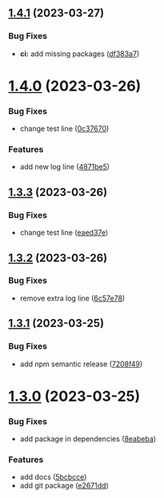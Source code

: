 ## [1.4.1](https://github.com/ptrptrd/test-semantic-release/compare/1.4.0...1.4.1) (2023-03-27)


### Bug Fixes

* **ci:** add missing packages ([df383a7](https://github.com/ptrptrd/test-semantic-release/commit/df383a7bc457de950693a806da9d50dd2d6d8b1c))

# [1.4.0](https://github.com/ptrptrd/test-semantic-release/compare/1.3.3...1.4.0) (2023-03-26)


### Bug Fixes

* change test line ([0c37670](https://github.com/ptrptrd/test-semantic-release/commit/0c376700426e73a624dd875bab7a8d54528cc336))


### Features

* add new log line ([4871be5](https://github.com/ptrptrd/test-semantic-release/commit/4871be56a367905101ed72cd35460e132eb24705))

## [1.3.3](https://github.com/ptrptrd/test-semantic-release/compare/1.3.2...1.3.3) (2023-03-26)


### Bug Fixes

* change test line ([eaed37e](https://github.com/ptrptrd/test-semantic-release/commit/eaed37e2428c2e1bfe71487f6f6333f634607792))

## [1.3.2](https://github.com/ptrptrd/test-semantic-release/compare/1.3.1...1.3.2) (2023-03-26)


### Bug Fixes

* remove extra log line ([6c57e78](https://github.com/ptrptrd/test-semantic-release/commit/6c57e78d5c3e8a39b086b965636bce32a501f3be))

## [1.3.1](https://github.com/ptrptrd/test-semantic-release/compare/1.3.0...1.3.1) (2023-03-25)


### Bug Fixes

* add npm semantic release ([7208f49](https://github.com/ptrptrd/test-semantic-release/commit/7208f499666e05025f04a10547be7e79b8842643))

# [1.3.0](https://github.com/ptrptrd/test-semantic-release/compare/1.2.0...1.3.0) (2023-03-25)


### Bug Fixes

* add package in dependencies ([8eabeba](https://github.com/ptrptrd/test-semantic-release/commit/8eabebab6152d315b898a9bdfdbfc6cb237d513f))


### Features

* add docs ([5bcbcce](https://github.com/ptrptrd/test-semantic-release/commit/5bcbcce326fb52fd379c630efbbb5c305466486a))
* add git package ([e2671dd](https://github.com/ptrptrd/test-semantic-release/commit/e2671ddd0b480d6695679cbb58316b3d3668534b))
